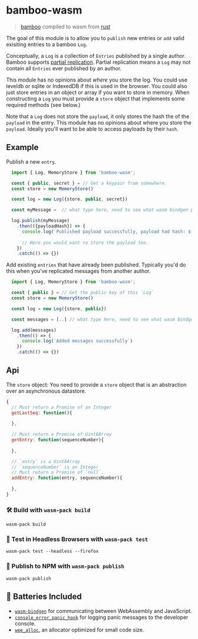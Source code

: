 # bamboo-wasm

> [bamboo](https://github.com/AljoschaMeyer/bamboo) compiled to wasm from [rust](https://github.com/pietgeursen/bamboo-rs)

The goal of this module is to allow you to `publish` new entries or `add` valid exisiting entries to a bamboo `Log`. 

Conceptually, a `Log` is a collection of `Entries` published by a single author.
Bamboo supports [partial replication](https://github.com/AljoschaMeyer/bamboo#partial-replication-and-log-verification). Partial replication means a `Log` may not contain all `Entries` ever published by an author. 

This module has no opinions about _where_ you store the log. You could use leveldb or sqlite or IndexedDB if this is used in the browser.
You could also just store entries in an object or array if you want to store in memory. When constructing a `Log` you must provide a `store` object that implements some required methods (see below.) 

Note that a `Log` does not store the `payload`, it only stores the hash the of the `payload` in the entry. This module has no opinions about where you store the `payload`. Ideally you'll want to be able to access payloads by their `hash`.

## Example

Publish a new `entry`.

```js
  import { Log, MemoryStore } from 'bamboo-wasm';

  const { public, secret } = // Get a keypair from somewhere.
  const store = new MemoryStore()

  const log = new Log({store, public, secret})

  const myMessage =  // what type here, need to see what wasm bindgen provides 

  log.publish(myMessage)
    .then(({payloadHash}) => {
      console.log(`Published payload successfully, payload had hash: ${payloadHash}`)
      
      // Here you would want to store the payload too. 
    })
    .catch(() => {})
```

Add existing `entries` that have already been published. Typically you'd do this when you've replicated messages from another author.

```js
  import { Log, MemoryStore } from 'bamboo-wasm';

  const { public } = // Get the public key of this `Log` 
  const store = new MemoryStore()

  const log = new Log({store, public})

  const messages = [..] // what type here, need to see what wasm bindgen provides 

  log.add(messages)
    .then(() => {
      console.log(`Added messages successfully`)
    })
    .catch(() => {})

```

## Api 

The `store` object:
You need to provide a `store` object that is an abstraction over an asynchronous datastore. 

```js
{
  // Must return a Promise of an Integer
  getLastSeq: function(){
  
  },

  // Must return a Promise of Uint8Array
  getEntry: function(sequenceNumber){
  
  },

  // `entry` is a Uint8Array  
  // `sequenceNumber` is an Integer
  // Must return a Promise of `null`.
  addEntry: function(entry, sequenceNumber){
  
  },
}
```

### 🛠️ Build with `wasm-pack build`

```
wasm-pack build
```

### 🔬 Test in Headless Browsers with `wasm-pack test`

```
wasm-pack test --headless --firefox
```

### 🎁 Publish to NPM with `wasm-pack publish`

```
wasm-pack publish
```

## 🔋 Batteries Included

* [`wasm-bindgen`](https://github.com/rustwasm/wasm-bindgen) for communicating
  between WebAssembly and JavaScript.
* [`console_error_panic_hook`](https://github.com/rustwasm/console_error_panic_hook)
  for logging panic messages to the developer console.
* [`wee_alloc`](https://github.com/rustwasm/wee_alloc), an allocator optimized
  for small code size.
